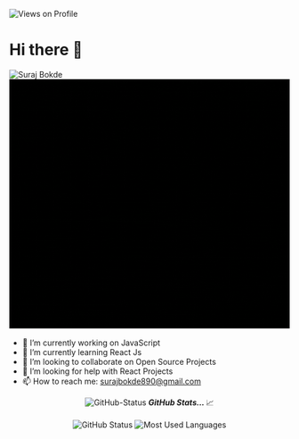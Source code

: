 

<!--
**Surajbokde/Surajbokde** is a ✨ _special_ ✨ repository because its `README.md` (this file) appears on your GitHub profile.
-->
<p align="left"> <img src="https://komarev.com/ghpvc/?username=Surajbokde" alt="Views on Profile" /> </p>
<h1 >Hi there 👋</h1>

<img  width="850px" height="447px" src="./assets/surajbokde-3.gif" class="img-fluid" alt="Suraj Bokde">
<img  width="850px" height="447px" src="./assets/surajbokde-5.gif" class="img-fluid" alt="Suraj Bokde">



- 🔭 I’m currently working on JavaScript
- 🌱 I’m currently learning React Js
- 👯 I’m looking to collaborate on Open Source Projects
- 🤔 I’m looking for help with React Projects
- 📫 How to reach me: surajbokde890@gmail.com


<p align="center">
<img src="https://media.giphy.com/media/3o7abAHdYvZdBNnGZq/giphy.gif" width="30px" alt="GitHub-Status"/>&nbsp;<i><b>GitHub Stats... </b></i>📈<br><br>
<img width="470px" height="180px" src="https://github-readme-stats.vercel.app/api?username=Surajbokde&count_private=true&show_icons=true&theme=radical" alt="GitHub Status"/>
<img width="470px" height="180px" src = "https://github-readme-stats.vercel.app/api/top-langs/?username=Surajbokde&show_icons=true&layout=compact&theme=radical" alt="Most Used Languages">
</p>
